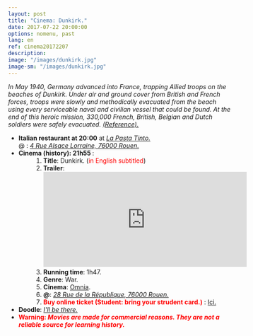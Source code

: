 ```yaml
---
layout: post
title: "Cinema: Dunkirk."
date: 2017-07-22 20:00:00
options: nomenu, past
lang: en
ref: cinema20172207
description: 
image: "/images/dunkirk.jpg"
image-sm: "/images/dunkirk.jpg"
---
```

<i>In May 1940, Germany advanced into France, trapping Allied troops on the beaches of Dunkirk. Under air and ground cover from British and French forces, troops were slowly and methodically evacuated from the beach using every serviceable naval and civilian vessel that could be found. At the end of this heroic mission, 330,000 French, British, Belgian and Dutch soldiers were safely evacuated. <a href="https://www.alderwoodmall.com/en/movies/dunkirk-225351.html" style="text-decoration: underline;">(Reference).</a></i>

<ul>
<li> <h4 style="display: inline;">Italian restaurant at 20:00</h4> at <a href="http://www.lapastatinto.com/"><i> La Pasta Tinto.</i></a>
  <br>
  @ : <a href="https://goo.gl/maps/V7AHbfaPtLw"><i>4 Rue Alsace Lorraine, 76000 Rouen.</i></a></li>

<li><h4 style="display: inline;">Cinema (history): 21h55 </h4>:
<ol style="padding-left: 4em;">
<li> <b>Title</b>: Dunkirk. (<font color="red">in English subtitled</font>)
</li>
<li><b> Trailer</b>: <br>
<iframe width="460" height="215" src="https://www.youtube.com/embed/S5QBye6-ToM" frameborder="0" allowfullscreen></iframe>
</li>
<li><b>Running time</b>: 1h47.
</li>
<li><b>Genre</b>: War.
</li>
<li><b>Cinema</b>: <a href="http://www.omnia-cinemas.com/">Omnia</a>.
</li>
<li> <b>@</b>: <a href="https://goo.gl/maps/1jsAeRAVrnA2"><i>28 Rue de la République, 76000 Rouen.</i></a>
</li>
<li> <font color="red"><b> Buy online ticket (Student: bring your strudent card.)</b> </font>: <a href="https://www.omnia-cinemas.com/reserver/F117054/D1500753300/VO/?sec=VxFC52"> Ici.</a>
</li>
</ol>
</li>
<li>
<h4 style="display: inline;">Doodle</h4>: <a href="https://doodle.com/poll/95w948b39rte3i9u"> <i>I'll be there.</i></a>
</li>
<li>
<b><font color="red">Warning: <i>Movies are made for commercial reasons. They are not a reliable source for learning history.</i></font></b>
</li>
</ul>
